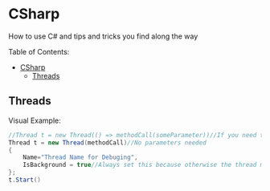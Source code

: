 # CSharp

How to use C# and tips and tricks you find along the way

Table of Contents:


<!-- @import "[TOC]" {cmd="toc" depthFrom=1 depthTo=6 orderedList=false} -->

<!-- code_chunk_output -->

- [CSharp](#csharp)
  - [Threads](#threads)

<!-- /code_chunk_output -->



## Threads

Visual Example:

```csharp
//Thread t = new Thread(() => methodCall(someParameter))//If you need to pass in parameters 
Thread t = new Thread(methodCall)//No parameters needed
{
    Name="Thread Name for Debuging",
    IsBackground = true//Always set this because otherwise the thread may not end with the program
};
t.Start()

```

